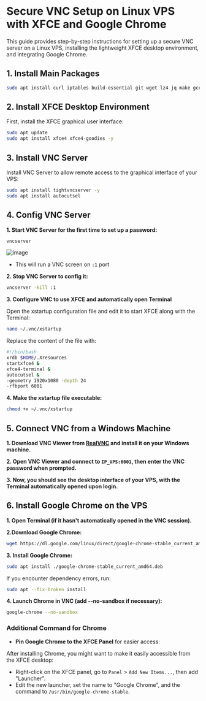 # Secure VNC Setup on Linux VPS with XFCE and Google Chrome
This guide provides step-by-step instructions for setting up a secure VNC server on a Linux VPS, installing the lightweight XFCE desktop environment, and integrating Google Chrome.

## 1. Install Main Packages
```bash
sudo apt install curl iptables build-essential git wget lz4 jq make gcc nano automake autoconf tmux htop nvme-cli libasound2 libgbm1 pkg-config libssl-dev libleveldb-dev tar clang bsdmainutils ncdu unzip libleveldb-dev  -y
```
## 2. Install XFCE Desktop Environment
First, install the XFCE graphical user interface:
```bash
sudo apt update
sudo apt install xfce4 xfce4-goodies -y
```

## 3. Install VNC Server
Install VNC Server to allow remote access to the graphical interface of your VPS:
```bash
sudo apt install tightvncserver -y
sudo apt install autocutsel
```

## 4. Config VNC Server
**1. Start VNC Server for the first time to set up a password:**
```bash
vncserver
```
![image](https://github.com/user-attachments/assets/ddf556d3-2007-41ed-b9ba-4608da837d99)

* This will run a VNC screen on `:1` port

**2. Stop VNC Server to config it:**
```bash
vncserver -kill :1
```

**3. Configure VNC to use XFCE and automatically open Terminal**

Open the xstartup configuration file and edit it to start XFCE along with the Terminal:
```bash
nano ~/.vnc/xstartup
```

Replace the content of the file with:
```bash
#!/bin/bash
xrdb $HOME/.Xresources
startxfce4 &
xfce4-terminal &
autocutsel &
-geometry 1920x1080 -depth 24
-rfbport 6001
```

**4. Make the xstartup file executable:**
```bash
chmod +x ~/.vnc/xstartup
```

## 5. Connect VNC from a Windows Machine
**1. Download VNC Viewer from [RealVNC](https://www.realvnc.com/en/connect/download/viewer/) and install it on your Windows machine.**

**2. Open VNC Viewer and connect to `IP_VPS:6001`, then enter the VNC password when prompted.**

**3. Now, you should see the desktop interface of your VPS, with the Terminal automatically opened upon login.**

## 6. Install Google Chrome on the VPS
**1. Open Terminal (if it hasn't automatically opened in the VNC session).**

**2.Download Google Chrome:**
```bash
wget https://dl.google.com/linux/direct/google-chrome-stable_current_amd64.deb
```

**3. Install Google Chrome:**
```bash
sudo apt install ./google-chrome-stable_current_amd64.deb
```

If you encounter dependency errors, run:
```bash
sudo apt --fix-broken install
```

**4. Launch Chrome in VNC (add --no-sandbox if necessary):**
```bash
google-chrome --no-sandbox
```

### Additional Command for Chrome
* **Pin Google Chrome to the XFCE Panel** for easier access:

After installing Chrome, you might want to make it easily accessible from the XFCE desktop:
 * Right-click on the XFCE panel, go to `Panel` > `Add New Items...`, then add "Launcher".
 * Edit the new launcher, set the name to "Google Chrome", and the command to `/usr/bin/google-chrome-stable`.

